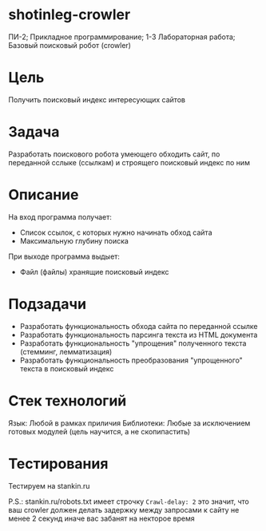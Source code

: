 # shotinleg-crowler
ПИ-2; Прикладное программирование; 1-3 Лабораторная работа; Базовый поисковый робот (crowler)

# Цель

Получить поисковый индекс интересующих сайтов

# Задача

Разработать поискового робота умеющего обходить сайт, по переданной сслыке (ссылкам) и строящего поисковый индекс по ним

# Описание

На вход программа получает:
* Список ссылок, с которых нужно начинать обход сайта
* Максимальную глубину поиска

При выходе программа выдыет:
* Файл (файлы) хранящие поисковый индекс

# Подзадачи

* Разработать функциональность обхода сайта по переданной ссылке
* Разработать функциональность парсинга текста из HTML документа
* Разработать функциональность "упрощения" полученного текста (стемминг, лемматизация)
* Разработать функциональность преобразования "упрощенного" текста в поисковый индекс

# Стек технологий

Язык: Любой в рамках приличия
Библиотеки: Любые за исключением готовых модулей (цель научится, а не скопипастить)

# Тестирования

Тестируем на stankin.ru

P.S.: stankin.ru/robots.txt имеет строчку `Crawl-delay: 2` это значит, что ваш crowler должен делать задержку между запросами к сайту не менее 2 секунд иначе вас забанят на некторое время
